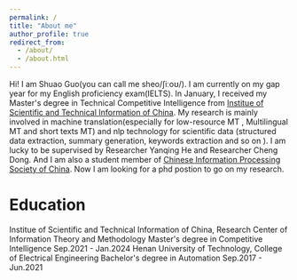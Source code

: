 ```yaml
---
permalink: /
title: "About me"
author_profile: true
redirect_from: 
  - /about/
  - /about.html
---
```


Hi! I am Shuao Guo(you can call me sheo/ʃiːoʊ/). I am currently on my gap year for my English proficiency exam(IELTS). In January, I received my Master's degree in Technical Competitive Intelligence from [Institue of Scientific and Technical Information of China](https://www.istic.ac.cn/html/1/529/558/index.html). My research is mainly involved in machine translation(especially for low-resource MT , Multilingual MT and short texts MT) and nlp technology for scientific data (structured data extraction, summary generation, keywords extraction and so on ). I am lucky to be supervised by Researcher Yanqing He and Researcher Cheng Dong. And I am also a student member of [Chinese Information Processing Society of China](http://www.cipsc.org.cn/). Now I am looking for a phd postion to go on my research.

Education
======

Institue of Scientific and Technical Information of China, Research Center of Information Theory and Methodology  Master's degree in Competitive Intelligence Sep.2021 - Jan.2024 
Henan University of Technology, College of Electrical Engineering   Bachelor's degree in Automation   Sep.2017 - Jun.2021 
